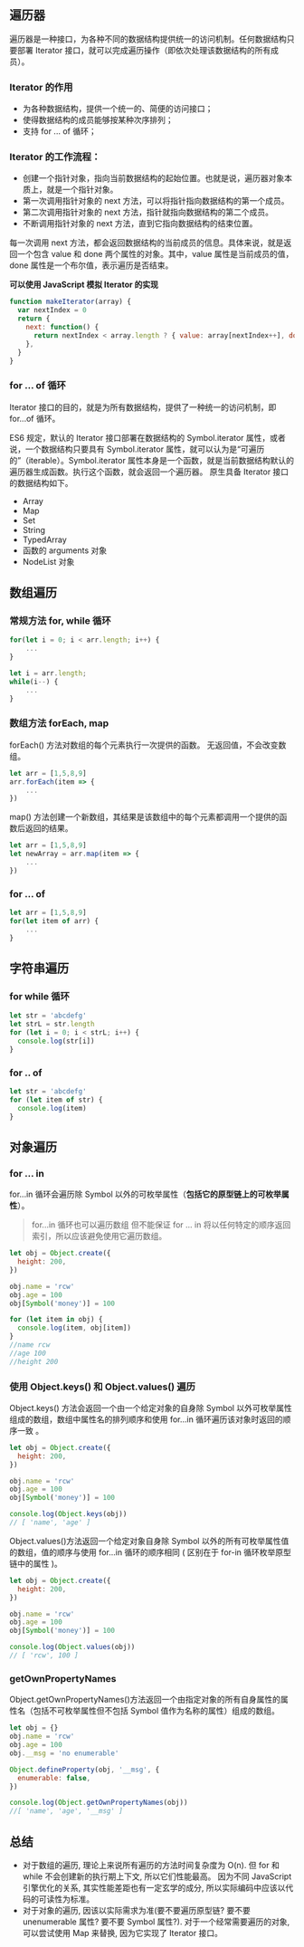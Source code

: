 ## 遍历器

遍历器是一种接口，为各种不同的数据结构提供统一的访问机制。任何数据结构只要部署 Iterator 接口，就可以完成遍历操作（即依次处理该数据结构的所有成员）。

### Iterator 的作用

- 为各种数据结构，提供一个统一的、简便的访问接口；
- 使得数据结构的成员能够按某种次序排列；
- 支持 for ... of 循环；

### Iterator 的工作流程：

- 创建一个指针对象，指向当前数据结构的起始位置。也就是说，遍历器对象本质上，就是一个指针对象。
- 第一次调用指针对象的 next 方法，可以将指针指向数据结构的第一个成员。
- 第二次调用指针对象的 next 方法，指针就指向数据结构的第二个成员。
- 不断调用指针对象的 next 方法，直到它指向数据结构的结束位置。

每一次调用 next 方法，都会返回数据结构的当前成员的信息。具体来说，就是返回一个包含 value 和 done 两个属性的对象。其中，value 属性是当前成员的值，done 属性是一个布尔值，表示遍历是否结束。

**可以使用 JavaScript 模拟 Iterator 的实现**

```js
function makeIterator(array) {
  var nextIndex = 0
  return {
    next: function() {
      return nextIndex < array.length ? { value: array[nextIndex++], done: false } : { done: true }
    },
  }
}
```

### for ... of 循环

Iterator 接口的目的，就是为所有数据结构，提供了一种统一的访问机制，即 for...of 循环。

ES6 规定，默认的 Iterator 接口部署在数据结构的 Symbol.iterator 属性，或者说，一个数据结构只要具有 Symbol.iterator 属性，就可以认为是“可遍历的”（iterable）。Symbol.iterator 属性本身是一个函数，就是当前数据结构默认的遍历器生成函数。执行这个函数，就会返回一个遍历器。
原生具备 Iterator 接口的数据结构如下。

- Array
- Map
- Set
- String
- TypedArray
- 函数的 arguments 对象
- NodeList 对象

## 数组遍历

### 常规方法 for, while 循环

```js
for(let i = 0; i < arr.length; i++) {
    ...
}
```

```js
let i = arr.length;
while(i--) {
    ...
}
```

### 数组方法 forEach, map

forEach() 方法对数组的每个元素执行一次提供的函数。
无返回值，不会改变数组。

```js
let arr = [1,5,8,9]
arr.forEach(item => {
    ...
})
```

map() 方法创建一个新数组，其结果是该数组中的每个元素都调用一个提供的函数后返回的结果。

```js
let arr = [1,5,8,9]
let newArray = arr.map(item => {
    ...
})
```

### for ... of

```js
let arr = [1,5,8,9]
for(let item of arr) {
    ...
}
```

## 字符串遍历

### for while 循环

```js
let str = 'abcdefg'
let strL = str.length
for (let i = 0; i < strL; i++) {
  console.log(str[i])
}
```

### for .. of

```js
let str = 'abcdefg'
for (let item of str) {
  console.log(item)
}
```

## 对象遍历

### for ... in

for...in 循环会遍历除 Symbol 以外的可枚举属性（**包括它的原型链上的可枚举属性**）。

> for...in 循环也可以遍历数组
> 但不能保证 for ... in 将以任何特定的顺序返回索引，所以应该避免使用它遍历数组。

```js
let obj = Object.create({
  height: 200,
})

obj.name = 'rcw'
obj.age = 100
obj[Symbol('money')] = 100

for (let item in obj) {
  console.log(item, obj[item])
}
//name rcw
//age 100
//height 200
```

### 使用 Object.keys() 和 Object.values() 遍历

Object.keys() 方法会返回一个由一个给定对象的自身除 Symbol 以外可枚举属性组成的数组，数组中属性名的排列顺序和使用 for...in 循环遍历该对象时返回的顺序一致 。

```js
let obj = Object.create({
  height: 200,
})

obj.name = 'rcw'
obj.age = 100
obj[Symbol('money')] = 100

console.log(Object.keys(obj))
// [ 'name', 'age' ]
```

Object.values()方法返回一个给定对象自身除 Symbol 以外的所有可枚举属性值的数组，值的顺序与使用 for...in 循环的顺序相同 ( 区别在于 for-in 循环枚举原型链中的属性 )。

```js
let obj = Object.create({
  height: 200,
})

obj.name = 'rcw'
obj.age = 100
obj[Symbol('money')] = 100

console.log(Object.values(obj))
// [ 'rcw', 100 ]
```

### getOwnPropertyNames

Object.getOwnPropertyNames()方法返回一个由指定对象的所有自身属性的属性名（包括不可枚举属性但不包括 Symbol 值作为名称的属性）组成的数组。

```js
let obj = {}
obj.name = 'rcw'
obj.age = 100
obj.__msg = 'no enumerable'

Object.defineProperty(obj, '__msg', {
  enumerable: false,
})

console.log(Object.getOwnPropertyNames(obj))
//[ 'name', 'age', '__msg' ]
```

## 总结

- 对于数组的遍历, 理论上来说所有遍历的方法时间复杂度为 O(n).
  但 for 和 while 不会创建新的执行期上下文, 所以它们性能最高。
  因为不同 JavaScript 引擎优化的关系, 其实性能差距也有一定玄学的成分, 所以实际编码中应该以代码的可读性为标准。
- 对于对象的遍历, 因该以实际需求为准(要不要遍历原型链? 要不要 unenumerable 属性? 要不要 Symbol 属性?).
  对于一个经常需要遍历的对象, 可以尝试使用 Map 来替换, 因为它实现了 Iterator 接口。
